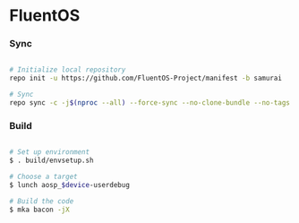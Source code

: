 # FluentOS #

### Sync ###

```bash

# Initialize local repository
repo init -u https://github.com/FluentOS-Project/manifest -b samurai

# Sync
repo sync -c -j$(nproc --all) --force-sync --no-clone-bundle --no-tags
```

### Build ###

```bash

# Set up environment
$ . build/envsetup.sh

# Choose a target
$ lunch aosp_$device-userdebug

# Build the code
$ mka bacon -jX
```
